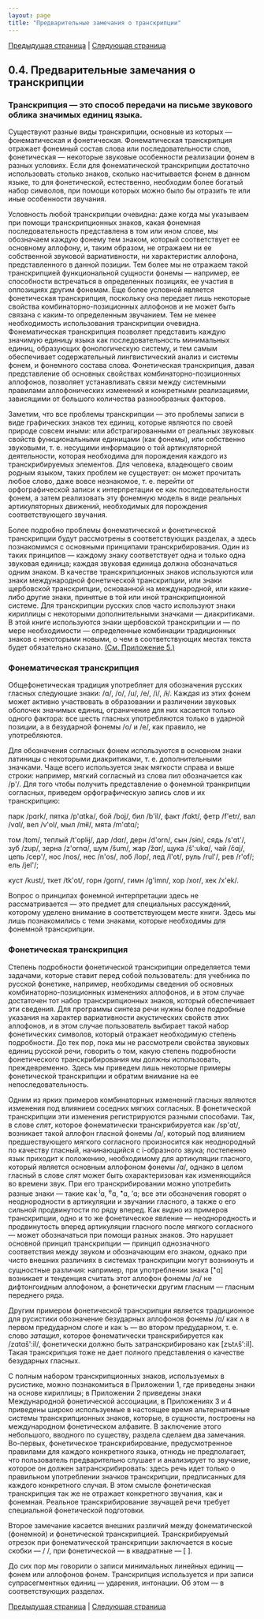```yaml
---
layout: page
title: "Предварительные замечания о транскрипции"
---
```


[Предыдущая страница](003.html) | [Следующая страница](011.html)

## 0.4. Предварительные замечания о транскрипции

### Транскрипция — это способ передачи на письме звукового облика значимых единиц языка.
Существуют разные виды транскрипции, основные из которых — фонематическая и фонетическая.
Фонематическая транскрипция отражает фонемный состав слова или последовательности слов,
фонетическая — некоторые звуковые особенности реализации фонем в разных условиях. Если для
фонематической транскрипции достаточно использовать столько знаков, сколько насчитывается
фонем в данном языке, то для фонетической, естественно, необходим более богатый набор символов,
при помощи которых можно было бы отразить те или иные особенности звучания.

Условность любой транскрипции очевидна: даже когда мы указываем при помощи транскрипционных знаков,
какая фонемная последовательность представлена в том или ином слове, мы обозначаем каждую фонему
тем знаком, который соответствует ее основному аллофону, и, таким образом, не отражаем ни ее
собственной звуковой вариативности, ни характеристик аллофона, представленного в данной позиции.
Тем более мы не отражаем такой транскрипцией функциональной сущности фонемы — например,
ее способности встречаться в определенных позициях, ее участия в оппозициях другим фонемам. Еще
более условной является фонетическая транскрипция, поскольку она передает лишь некоторые свойства
комбинаторно-позиционных аллофонов и не может быть связана с каким-то определенным звучанием.
Тем не менее необходимость использования транскрипции очевидна. Фонематическая транскрипция
позволяет представить каждую значимую единицу языка как последовательность минимальных единиц,
образующих фонологическую систему, и тем самым обеспечивает содержательный лингвистический
анализ и системы фонем, и фонемного состава слова. Фонетическая транскрипция, давая представление
об основных свойствах комбинаторно-позиционных аллофонов, позволяет устанавливать связи между
системными правилами аллофонических изменений и конкретными реализациями, зависящими от большого
количества разнообразных факторов.

Заметим, что все проблемы транскрипции — это проблемы записи в виде графических знаков тех единиц,
которые являются по своей природе совсем иными: или абстрагированными от реальных звуковых свойств
функциональными единицами (как фонемы), или собственно звуковыми, т. е. несущими информацию о той
артикуляторной деятельности, которая необходима для порождения каждого из транскрибируемых элементов.
Для человека, владеющего своим родным языком, таких проблем не существует: он может прочитать любое
слово, даже вовсе незнакомое, т. е. перейти от орфографической записи к интерпретации ее как
последовательности фонем, а затем реализовать эту фонемную модель в виде реальных артикуляторных движений,
необходимых для порождения соответствующего звучания.

Более подробно проблемы фонематической и фонетической транскрипции будут рассмотрены в
соответствующих разделах, а здесь познакомимся с основными принципами транскрибирования. Один из
таких принципов — каждому знаку соответствует одна и только одна звуковая единица; каждая звуковая
единица должна обозначаться одним знаком. В качестве транскрипционных знаков используются или знаки
международной фонетической транскрипции, или знаки щербовской транскрипции, основанной на международной,
или какие-либо другие знаки, принятые в той или иной транскрипционной системе. Для транскрипции русских
слов часто используют знаки кириллицы с некоторыми дополнительными значками — диакритиками.
В этой книге используются знаки щербовской транскрипции и — по мере необходимости — определенные
комбинации традиционных знаков с некоторыми новыми, о чем в соответствующих местах текста будет обязательно
сказано. <a href="images/IPA_Kiel_2020_full.pdf">(См. Приложение 5.)</a>


### Фонематическая транскрипция
Общефонетическая традиция употребляет для обозначения
русских гласных следующие знаки: /ɑ/, /o/, /u/, /e/, /i/, /ɨ/. Каждая из этих фонем может активно участвовать в
образовании и различении звуковых оболочек значимых единиц, ограничение для них касается только одного
фактора: все шесть гласных употребляются только в ударной позиции, а в безударной фонемы /о/ и /е/, как правило,
не употребляются.

Для обозначения согласных фонем используются в основном знаки латиницы с некоторыми диакритиками, т. е.
дополнительными значками. Чаще всего используется знак мягкости справа и выше строки: например, мягкий согласный
из слова <i>пил</i> обозначается как /p'/. Для того чтобы получить представление о фонемной транкрипции согласных,
приведем орфографическую запись слов и их транскрипцию:


парк /pɑrk/, пятка /p'ɑtka/, бой /boj/, бил /b'il/, факт /fɑkt/, фетр /f'etr/, вал /vɑl/,
вел /v'ol/, мыл /mɨl/, мята /m'ɑtɑ/;

том /tom/, теплый /t'oplɨj/, дар /dɑr/, дерн /d'orn/,
сын /sɨn/, сядь /s'ɑt'/, зуб /zup/, зерна /z'ornɑ/, шум
/šum/, жар /žɑr/, щука /š':ukɑ/, чай /čɑj/, цепь /cep'/, нос /nos/, нес /n'os/, лоб /lop/, лед /l'ot/, руль /rul'/, рев /r'of/;
ель /jel'/;

куст /kust/, ткет /tk'ot/, горн /gorn/, гимн /g'imn/, хор /xor/, хек /x'ek/.

Вопрос о принципах фонемной интерпретации здесь не рассматривается —
это предмет для специальных рассуждений, которому уделено внимание в соответствующем месте книги.
Здесь мы лишь познакомились с теми знаками, которые необходимы для фонемной транскрипции.


### Фонетическая транскрипция
Степень подробности фонетической транскрипции определяется теми задачами, которые ставит
перед собой пользователь: для учебника по русской фонетике, например, необходимы сведения об
основных комбинаторно-позиционных изменениях аллофонов, и в этом случае достаточен тот набор
транскрипционных знаков, который обеспечивает эти сведения. Для программы синтеза речи нужны
более подробные указания на характер вариативности акустических свойств этих аллофонов, и в этом
случае пользователь выбирает такой набор фонетических символов, который отражает необходимую
степень подробности. До тех пор, пока мы не рассмотрели свойства звуковых единиц русской речи, говорить
о том, какую степень подробности фонетического транскрибирования мы должны использовать, преждевременно.
Здесь мы приведем лишь некоторые примеры фонетической транскрипции и обратим внимание
на ее непоследовательность.

Одним из ярких примеров комбинаторных изменений гласных являются изменения под влиянием соседних
мягких согласных. В фонетической транскрипции эти изменения регистрируются разными способами.
Так, в слове <i>спят</i>, которое фонематически транскрибируется как /sp'ɑt/, возникает такой
аллофон гласной фонемы /ɑ/,
который под влиянием предшествующего мягкого согласного произносится как неоднородный по качеству гласный,
начинающийся с i-образного звука; постепенно язык приходит к положению, необходимому для артикуляции
гласного, который является основным аллофоном фонемы /ɑ/, однако в целом гласный в слове <i>спят</i> может
быть охарактеризован как изменяющийся во времени звук. При его транскрибировании можно употребить
разные знаки — такие как <sup>i</sup>ɑ, <sup>e</sup>ɑ, <sup>•</sup>ɑ, ’ɑ; все эти обозначения говорят о неоднородности в артикуляции и звучании гласного,
а также о его сильной продвинутости по ряду вперед. Как видно из примеров транскрипции, одно и то же фонетическое
явление — неоднородность и продвинутость вперед артикуляции гласного после мягкого согласного —
может обозначаться при помощи разных знаков. Это нарушает основной принцип транскрипции —
принцип однозначного соответствия между звуком и обозначающим его знаком, однако при чисто
внешних различиях в системах транскрипции могут возникнуть и сущностные различия: например,
при употреблении знака [<sup>•</sup>ɑ] возникает и тенденция считать этот аллофон фонемы /ɑ/ не дифтонгоидным
аллофоном, а фонетически другим гласным — гласным переднего ряда.

Другим примером фонетической транскрипции является традиционное для русистики обозначение
безударных аллофонов фонемы /ɑ/ как ʌ в первом предударном слоге и как ъ — во втором предударном,
т. е. слово <i>затащил</i>, которое фонематически транскрибируется как /zɑtɑš':il/, фонетически должно быть
затранскрибировано как [zъtʌš':il]. Такая транскрипция тоже не дает полного представления о качестве
безударных гласных.

С полным набором транскрипционных знаков, используемых в русистике, можно познакомиться в Приложении 1,
где приведены знаки на основе кириллицы; в Приложении 2 приведены знаки Международной фонетической ассоциации,
в Приложениях 3 и 4 приведены широко используемые в настоящее время альтернативные системы транскрипционных знаков,
которые, в сущности, построены на международном фонетическом алфавите. В заключение этого небольшого, вводного
по существу, раздела сделаем два замечания. Во-первых, фонетическое транскрибирование, предусмотренное правилами
для каждого конкретного языка, отнюдь не предполагает, что пользователь предварительно слушает и анализирует то
звучание, которое он должен затранскрибировать: здесь речь идет только о правильном употреблении значков транскрипции,
предписанных для каждого конкретного случая. В этом смысле фонетическая транскрипция так же не отражает
конкретного звучания, как и фонемная. Реальное транскрибирование звучащей речи требует специальной
фонетической подготовки.

Второе замечание касается внешних различий между фонематической (фонемной) и фонетической транскрипцией.
Транскрибируемый отрезок при фонематической транскрипции заключается в косые скобки — / /, при фонетической —
в квадратные — [ ].

До сих пор мы говорили о записи минимальных линейных единиц — фонем или аллофонов фонем.
Транскрипция используется и при записи супрасегментных единиц — ударения, интонации. Об этом
— в соответствующих разделах.

[Предыдущая страница](003.html) | [Следующая страница](011.html)